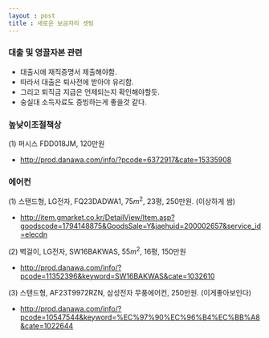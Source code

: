 ```yaml
---
layout : post 
title : 새로운 보금자리 셋팅 
---
```


### 대출 및 영끌자본 관련 
- 대출시에 재직증명서 제출해야함.
- 따라서 대출은 퇴사전에 받아야 유리함. 
- 그리고 퇴직금 지급은 언제되는지 확인해야할듯. 
- 숭실대 소득자료도 증빙하는게 좋을것 같다. 

### 높낮이조절책상

(1) 퍼시스 FDD018JM, 120만원 
- http://prod.danawa.com/info/?pcode=6372917&cate=15335908
 

### 에어컨 

(1) 스탠드형, LG전자, FQ23DADWA1, $75m^2$, 23평, 250만원. (이상하게 쌈)
- http://item.gmarket.co.kr/DetailView/Item.asp?goodscode=1794148875&GoodsSale=Y&jaehuid=200002657&service_id=elecdn

(2) 벽걸이, LG전자, SW16BAKWAS, $55m^2$, 16평, 150만원 
- http://prod.danawa.com/info/?pcode=11352396&keyword=SW16BAKWAS&cate=1032610

(3) 스탠드형, AF23T9972RZN, 삼성전자 무풍에어컨, 250만원. (이게좋아보인다)
- http://prod.danawa.com/info/?pcode=10547544&keyword=%EC%97%90%EC%96%B4%EC%BB%A8&cate=1022644